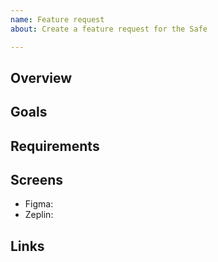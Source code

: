 ```yaml
---
name: Feature request
about: Create a feature request for the Safe

---
```


## Overview

## Goals

## Requirements

## Screens
 - Figma:
 - Zeplin:

## Links
